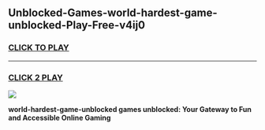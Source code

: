
## Unblocked-Games-world-hardest-game-unblocked-Play-Free-v4ij0
<h3>
<a href="https://premium76.site?title=world-hardest-game-unblocked&ref=22A">CLICK TO PLAY</a></h3>
<hr>

<h3>
<a href="https://premium76.site?title=world-hardest-game-unblocked&ref=22A">CLICK 2 PLAY</a>
  
</h3>

<a href="https://premium76.site?title=world-hardest-game-unblocked&ref=22A"><img src="https://clearcache.store/games.png"></a>


**world-hardest-game-unblocked games unblocked: Your Gateway to Fun and Accessible Online Gaming**
